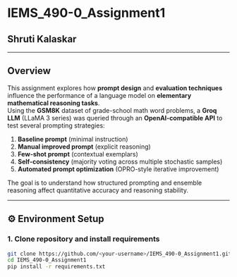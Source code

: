 # IEMS_490-0_Assignment1
## Shruti Kalaskar

---

## Overview

This assignment explores how **prompt design** and **evaluation techniques** influence the performance of a language model on **elementary mathematical reasoning tasks**.  
Using the **GSM8K** dataset of grade-school math word problems, a **Groq LLM** (LLaMA 3 series) was queried through an **OpenAI-compatible API** to test several prompting strategies:

1. **Baseline prompt** (minimal instruction)  
2. **Manual improved prompt** (explicit reasoning)  
3. **Few-shot prompt** (contextual exemplars)  
4. **Self-consistency** (majority voting across multiple stochastic samples)  
5. **Automated prompt optimization** (OPRO-style iterative improvement)

The goal is to understand how structured prompting and ensemble reasoning affect quantitative accuracy and reasoning stability.

---

## ⚙️ Environment Setup

### 1. Clone repository and install requirements
```bash
git clone https://github.com/<your-username>/IEMS_490-0_Assignment1.git
cd IEMS_490-0_Assignment1
pip install -r requirements.txt
```
